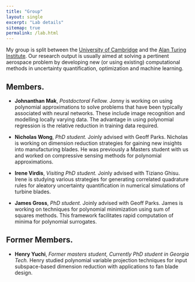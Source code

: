 ```yaml
---
title: "Group"
layout: single
excerpt: "Lab details"
sitemap: true
permalink: /lab.html
---
```


My group is split between the [University of Cambridge](https://www.cam.ac.uk) and the [Alan Turing Institute](https://www.turing.ac.uk). Our research output is usually aimed at solving a pertinent aerospace problem by developing new (or using existing) computational methods in uncertainty quantification, optimization and machine learning. 

## Members.

- **Johnanthan Mak**, *Postdoctoral Fellow.*
Jonny is working on using polynomial approximations to solve problems that have been typically associated with neural networks. These include image recognition and modelling locally varying data. The advantage in using polynomial regression is the relative reduction in training data required.

- **Nicholas Wong**, *PhD student.*
Joinly advised with Geoff Parks. Nicholas is working on dimension reduction strategies for gaining new insights into manufacturing blades. He was previously a Masters student with us and worked on compressive sensing methods for polynomial approximations. 

- **Irene Virdis**, *Visiting PhD student.*
Joinly advised with Tiziano Ghisu. Irene is studying various strategies for generating correlated quadrature rules for aleatory uncertainty quantification in numerical simulations of turbine blades. 

- **James Gross**, *PhD student.*
Joinly advised with Geoff Parks. James is working on techniques for polynomial minimization using sum of squares methods. This framework facilitates rapid computation of minima for polynomial surrogates. 


## Former Members.
- **Henry Yuchi**, *Former masters student, Currently PhD student in Georgia Tech.*
Henry studied polynomial variable projection techniques for input subspace-based dimension reduction with applications to fan blade design.

